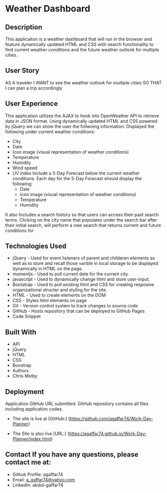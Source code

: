 # Weather Dashboard
## Description
This applicaiton is a weather dashboard that will run in the browser and feature dynamically updated HTML and CSS with search functionality to find current weather conditions and the future weather outlook for multiple cities. 

## User Story
AS A traveler
I WANT to see the weather outlook for multiple cities
SO THAT I can plan a trip accordingly

## User Experience
This application utilizes the AJAX to hook into OpenWeather API to retrieve data in JSON format. Using dynamically updated HTML and CSS powered by jQuery we can show the user the follwoing information: Displayed the following under current weather conditions:

* City
* Date
* Icon image (visual representation of weather conditions)
* Temperature
* Humidity
* Wind speed
* UV index Include a 5-Day Forecast below the current weather conditions. Each day for the 5-Day Forecast should display the following:
    * Date
    * Icon image (visual representation of weather conditions)
    * Temperature
    * Humidity

It also Includes a search history so that users can access their past search terms. Clicking on the city name that populates under the search bar after their initial search, will perform a new search that returns current and future conditions for


## Technologies Used
* jQuery - Used for event listeners of parent and childeren elements as well as to store and recall those varible in local storage to be displayed dynamically in HTML on the page.
* momentjs - Used to pull current date for the current city.
* javascript - Used to dynamically change html and store user-input.
* Bootstrap - Used to pull existing html and CSS for creating resposive organizational structer and styling for the site.
* HTML - Used to create elements on the DOM
* CSS - Styles html elements on page
* Git - Version control system to track changes to source code
* GitHub - Hosts repository that can be deployed to GitHub Pages
* Code Snippet


## Built With
* API
* jQuery
* HTML
* CSS
* Boostrap
* Authors
* Chris Melby

## Deployment
Application GitHub URL submitted. GitHub repository contains all files including application codes.

* The site is live at [GitHub:] (https://github.com/agaffar74/Work-Day-Planner)

* The Site is also live [URL:] (https://agaffar74.github.io/Work-Day-Planner/index.html)

## Contact If you have any questions, please contact me at:
* Github Profile: agaffar74
* Email: a_gaffar74@yahoo.com
* LinkedIn: abdul-gaffar74